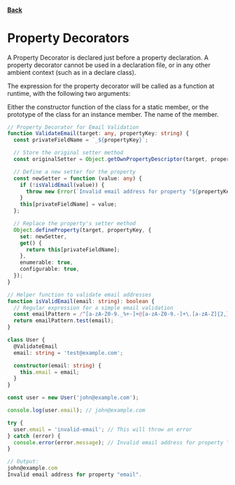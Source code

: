 #### [Back](./README.md)

# Property Decorators
A Property Decorator is declared just before a property declaration. A property decorator cannot be used in a declaration file, or in any other ambient context (such as in a declare class).

The expression for the property decorator will be called as a function at runtime, with the following two arguments:

Either the constructor function of the class for a static member, or the prototype of the class for an instance member.
The name of the member.

```typescript
// Property Decorator for Email Validation
function ValidateEmail(target: any, propertyKey: string) {
  const privateFieldName = `_${propertyKey}`;

  // Store the original setter method
  const originalSetter = Object.getOwnPropertyDescriptor(target, propertyKey)?.set;

  // Define a new setter for the property
  const newSetter = function (value: any) {
    if (!isValidEmail(value)) {
      throw new Error(`Invalid email address for property "${propertyKey}".`);
    }
    this[privateFieldName] = value;
  };

  // Replace the property's setter method
  Object.defineProperty(target, propertyKey, {
    set: newSetter,
    get() {
      return this[privateFieldName];
    },
    enumerable: true,
    configurable: true,
  });
}

// Helper function to validate email addresses
function isValidEmail(email: string): boolean {
  // Regular expression for a simple email validation
  const emailPattern = /^[a-zA-Z0-9._%+-]+@[a-zA-Z0-9.-]+\.[a-zA-Z]{2,}$/;
  return emailPattern.test(email);
}

class User {
  @ValidateEmail
  email: string = 'test@example.com';

  constructor(email: string) {
    this.email = email;
  }
}

const user = new User('john@example.com');

console.log(user.email); // john@example.com

try {
  user.email = 'invalid-email'; // This will throw an error
} catch (error) {
  console.error(error.message); // Invalid email address for property "email".
}

// Output: 
john@example.com
Invalid email address for property "email".
```
